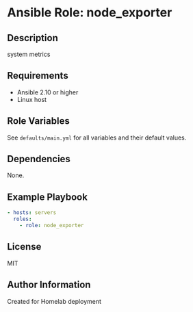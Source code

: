 # Ansible Role: node_exporter

## Description
system metrics

## Requirements
- Ansible 2.10 or higher
- Linux host

## Role Variables
See `defaults/main.yml` for all variables and their default values.

## Dependencies
None.

## Example Playbook
```yaml
- hosts: servers
  roles:
    - role: node_exporter
```

## License
MIT

## Author Information
Created for Homelab deployment
